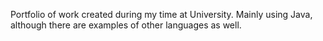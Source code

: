 Portfolio of work created during my time at University. Mainly using Java, although there are examples of other languages as well.
